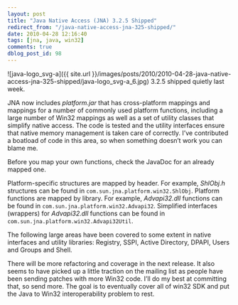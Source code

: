 ```yaml
---
layout: post
title: "Java Native Access (JNA) 3.2.5 Shipped"
redirect_from: "/java-native-access-jna-325-shipped/"
date: 2010-04-28 12:16:40
tags: [jna, java, win32]
comments: true
dblog_post_id: 98
---
```

![java-logo_svg-a]({{ site.url }}/images/posts/2010/2010-04-28-java-native-access-jna-325-shipped/java-logo_svg-a_6.jpg) 3.2.5 shipped quietly last week.

JNA now includes _platform.jar_ that has cross-platform mappings and mappings for a number of commonly used platform functions, including a large number of Win32 mappings as well as a set of utility classes that simplify native access. The code is tested and the utility interfaces ensure that native memory management is taken care of correctly. I’ve contributed a boatload of code in this area, so when something doesn’t work you can blame me.

Before you map your own functions, check the JavaDoc for an already mapped one.

Platform-specific structures are mapped by header. For example, *ShlObj.h* structures can be found in `com.sun.jna.platform.win32.ShlObj`. Platform functions are mapped by library. For example, *Advapi32.dll* functions can be found in `com.sun.jna.platform.win32.Advapi32`. Simplified interfaces (wrappers) for *Advapi32.dll* functions can be found in `com.sun.jna.platform.win32.Advapi32Util`.

The following large areas have been covered to some extent in native interfaces and utility libraries: Registry, SSPI, Active Directory, DPAPI, Users and Groups and Shell.

There will be more refactoring and coverage in the next release. It also seems to have picked up a little traction on the mailing list as people have been sending patches with more Win32 code. I’ll do my best at committing that, so send more. The goal is to eventually cover all of win32 SDK and put the Java to Win32 interoperability problem to rest.

